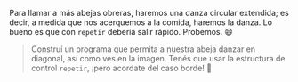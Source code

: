 <gs-attire
  attire-url="https://raw.githubusercontent.com/MumukiProject/mumuki-guia-gobstones-practica-repeticion-simple-kids/master/assets/attires/config.json">
</gs-attire>
<gs-toolbox
  toolbox-url="https://raw.githubusercontent.com/MumukiProject/mumuki-guia-gobstones-practica-repeticion-simple-kids/master/assets/toolbox.xml">
</gs-toolbox>

Para llamar a más abejas obreras, haremos una danza circular extendida; es decir, a medida que nos acerquemos a la comida, haremos la danza. Lo bueno es que con `repetir` debería salir rápido. Probemos. :smile:

> Construí un programa que permita a nuestra abeja danzar en diagonal, así como ves en la imagen. Tenés que usar la estructura de control `repetir`, ¡pero acordate del caso borde! :grimacing:
